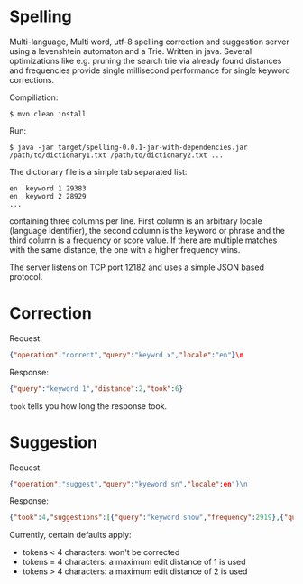 
# Spelling

Multi-language, Multi word, utf-8 spelling correction and suggestion server using a levenshtein automaton and a Trie.
Written in java. Several optimizations like e.g. pruning the search trie via already found
distances and frequencies provide single millisecond performance for single keyword corrections.

Compiliation:

```
$ mvn clean install
```

Run:

```
$ java -jar target/spelling-0.0.1-jar-with-dependencies.jar /path/to/dictionary1.txt /path/to/dictionary2.txt ...
```

The dictionary file is a simple tab separated list:

```
en  keyword 1 29383
en  keyword 2 28929
...
```

containing three columns per line. First column is an arbitrary locale (language identifier),
the second column is the keyword or phrase and the third column is a frequency or score value.
If there are multiple matches with the same distance, the one with a higher frequency wins.

The server listens on TCP port 12182 and uses a simple JSON based protocol.

# Correction

Request:

```json
{"operation":"correct","query":"keywrd x","locale":"en"}\n
```

Response:

```json
{"query":"keyword 1","distance":2,"took":6}
```

`took` tells you how long the response took.

# Suggestion

Request:

```json
{"operation":"suggest","query":"kyeword sn","locale":en"}\n
```

Response:

```json
{"took":4,"suggestions":[{"query":"keyword snow","frequency":2919},{"query":"keyword snowfall","frequency":2140},...]"}
```

Currently, certain defaults apply:

* tokens < 4 characters: won't be corrected
* tokens = 4 characters: a maximum edit distance of 1 is used
* tokens > 4 characters: a maximum edit distance of 2 is used

